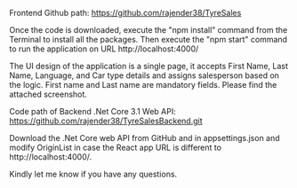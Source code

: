Frontend Github path: https://github.com/rajender38/TyreSales

Once the code is downloaded, execute the "npm install" command from the Terminal to install all the packages. Then execute the        "npm start" command to run the application on URL http://localhost:4000/

The UI design of the application is a single page, it accepts First Name, Last Name, Language, and Car type details and assigns salesperson based on the logic.
First name and Last name are mandatory fields. Please find the attached screenshot.


Code path of Backend .Net Core 3.1 Web API: https://github.com/rajender38/TyreSalesBackend.git 

Download the .Net Core web API from GitHub and in appsettings.json and modify OriginList in case the React app URL is different to http://localhost:4000/.

Kindly let me know if you have any questions.




